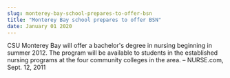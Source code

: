 ```yaml
---
slug: monterey-bay-school-prepares-to-offer-bsn
title: "Monterey Bay school prepares to offer BSN"
date: January 01 2020
---
```


<p>CSU Monterey Bay will offer a bachelor's degree in nursing beginning in summer 2012. The program will be available to students in the established nursing programs at the four community colleges in the area. – NURSE.com, Sept. 12, 2011
</p>
